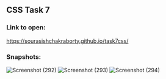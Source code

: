 ## CSS Task 7

### Link to open:
https://sourasishchakraborty.github.io/task7css/

### Snapshots:
![Screenshot (292)](https://user-images.githubusercontent.com/64964968/88184618-8e980980-cc50-11ea-88e7-2a23ebfad8c6.png)
![Screenshot (293)](https://user-images.githubusercontent.com/64964968/88184631-90fa6380-cc50-11ea-9dff-e9a129496f42.png)
![Screenshot (294)](https://user-images.githubusercontent.com/64964968/88184636-935cbd80-cc50-11ea-9005-870eb27a3167.png)
